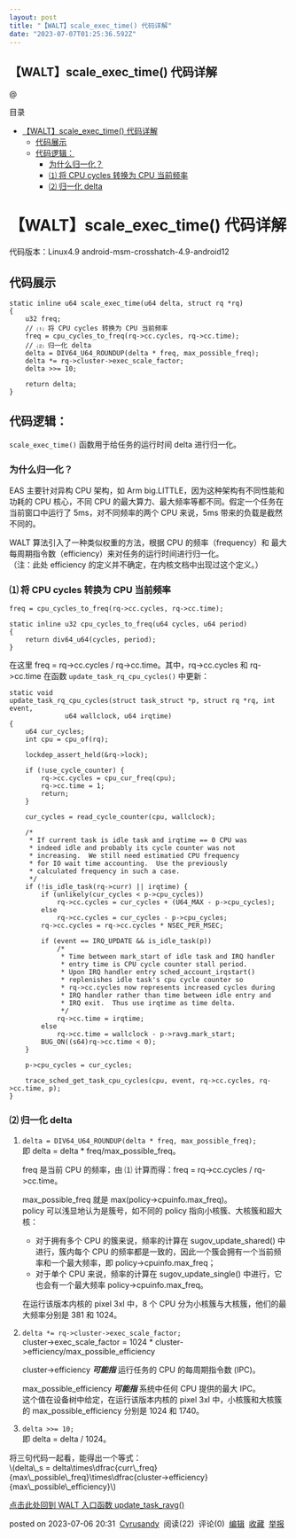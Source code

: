 ```yaml
---
layout: post
title: "【WALT】scale_exec_time() 代码详解"
date: "2023-07-07T01:25:36.592Z"
---
```

【WALT】scale\_exec\_time() 代码详解
------------------------------

@

目录

*   [【WALT】scale\_exec\_time() 代码详解](#waltscale_exec_time-代码详解)
    *   [代码展示](#代码展示)
    *   [代码逻辑：](#代码逻辑)
        *   [为什么归一化？](#为什么归一化)
        *   [⑴ 将 CPU cycles 转换为 CPU 当前频率](#将-cpu-cycles-转换为-cpu-当前频率)
        *   [⑵ 归一化 delta](#归一化-delta)

【WALT】scale\_exec\_time() 代码详解
==============================

代码版本：Linux4.9 android-msm-crosshatch-4.9-android12

代码展示
----

    static inline u64 scale_exec_time(u64 delta, struct rq *rq)
    {
    	u32 freq;
    	// ⑴ 将 CPU cycles 转换为 CPU 当前频率
    	freq = cpu_cycles_to_freq(rq->cc.cycles, rq->cc.time);
    	// ⑵ 归一化 delta
    	delta = DIV64_U64_ROUNDUP(delta * freq, max_possible_freq);
    	delta *= rq->cluster->exec_scale_factor;
    	delta >>= 10;
    
    	return delta;
    }
    

代码逻辑：
-----

`scale_exec_time()` 函数用于给任务的运行时间 delta 进行归一化。

### 为什么归一化？

EAS 主要针对异构 CPU 架构，如 Arm big.LITTLE，因为这种架构有不同性能和功耗的 CPU 核心，不同 CPU 的最大算力、最大频率等都不同。假定一个任务在当前窗口中运行了 5ms，对不同频率的两个 CPU 来说，5ms 带来的负载是截然不同的。

WALT 算法引入了一种类似权重的方法，根据 CPU 的频率（frequency）和 最大每周期指令数（efficiency）来对任务的运行时间进行归一化。  
（注：此处 efficiency 的定义并不确定，在内核文档中出现过这个定义。）

### ⑴ 将 CPU cycles 转换为 CPU 当前频率

`freq = cpu_cycles_to_freq(rq->cc.cycles, rq->cc.time);`

    static inline u32 cpu_cycles_to_freq(u64 cycles, u64 period)
    {
    	return div64_u64(cycles, period);
    }
    

在这里 freq = rq->cc.cycles / rq->cc.time。其中，rq->cc.cycles 和 rq->cc.time 在函数 `update_task_rq_cpu_cycles()` 中更新：

    static void
    update_task_rq_cpu_cycles(struct task_struct *p, struct rq *rq, int event,
    			  u64 wallclock, u64 irqtime)
    {
    	u64 cur_cycles;
    	int cpu = cpu_of(rq);
    
    	lockdep_assert_held(&rq->lock);
    
    	if (!use_cycle_counter) {
    		rq->cc.cycles = cpu_cur_freq(cpu);
    		rq->cc.time = 1;
    		return;
    	}
    
    	cur_cycles = read_cycle_counter(cpu, wallclock);
    
    	/*
    	 * If current task is idle task and irqtime == 0 CPU was
    	 * indeed idle and probably its cycle counter was not
    	 * increasing.  We still need estimatied CPU frequency
    	 * for IO wait time accounting.  Use the previously
    	 * calculated frequency in such a case.
    	 */
    	if (!is_idle_task(rq->curr) || irqtime) {
    		if (unlikely(cur_cycles < p->cpu_cycles))
    			rq->cc.cycles = cur_cycles + (U64_MAX - p->cpu_cycles);
    		else
    			rq->cc.cycles = cur_cycles - p->cpu_cycles;
    		rq->cc.cycles = rq->cc.cycles * NSEC_PER_MSEC;
    
    		if (event == IRQ_UPDATE && is_idle_task(p))
    			/*
    			 * Time between mark_start of idle task and IRQ handler
    			 * entry time is CPU cycle counter stall period.
    			 * Upon IRQ handler entry sched_account_irqstart()
    			 * replenishes idle task's cpu cycle counter so
    			 * rq->cc.cycles now represents increased cycles during
    			 * IRQ handler rather than time between idle entry and
    			 * IRQ exit.  Thus use irqtime as time delta.
    			 */
    			rq->cc.time = irqtime;
    		else
    			rq->cc.time = wallclock - p->ravg.mark_start;
    		BUG_ON((s64)rq->cc.time < 0);
    	}
    
    	p->cpu_cycles = cur_cycles;
    
    	trace_sched_get_task_cpu_cycles(cpu, event, rq->cc.cycles, rq->cc.time, p);
    }
    

### ⑵ 归一化 delta

1.  `delta = DIV64_U64_ROUNDUP(delta * freq, max_possible_freq);`  
    即 delta = delta \* freq/max\_possible\_freq。
    
    freq 是当前 CPU 的频率，由 ⑴ 计算而得：freq = rq->cc.cycles / rq->cc.time。
    
    max\_possible\_freq 就是 max(policy->cpuinfo.max\_freq)。  
    policy 可以浅显地认为是簇号，如不同的 policy 指向小核簇、大核簇和超大核：
    
    *   对于拥有多个 CPU 的簇来说，频率的计算在 sugov\_update\_shared() 中进行，簇内每个 CPU 的频率都是一致的，因此一个簇会拥有一个当前频率和一个最大频率，即 policy->cpuinfo.max\_freq；
    *   对于单个 CPU 来说，频率的计算在 sugov\_update\_single() 中进行，它也会有一个最大频率 policy->cpuinfo.max\_freq。
    
    在运行该版本内核的 pixel 3xl 中，8 个 CPU 分为小核簇与大核簇，他们的最大频率分别是 381 和 1024。
    
2.  `delta *= rq->cluster->exec_scale_factor;`  
    cluster->exec\_scale\_factor = 1024 \* cluster->efficiency/max\_possible\_efficiency
    
    cluster->efficiency _**可能指**_ 运行任务的 CPU 的每周期指令数 (IPC)。
    
    max\_possible\_efficiency _**可能指**_ 系统中任何 CPU 提供的最大 IPC。  
    这个值在设备树中给定，在运行该版本内核的 pixel 3xl 中，小核簇和大核簇的 max\_possible\_efficiency 分别是 1024 和 1740。
    
3.  `delta >>= 10;`  
    即 delta = delta / 1024。
    

将三句代码一起看，能得出一个等式：  
\\(delta\\\_s = delta\\times\\dfrac{curr\\\_freq}{max\\\_possible\\\_freq}\\times\\dfrac{cluster->efficiency}{max\\\_possible\\\_efficiency}\\)

[点击此处回到 WALT 入口函数 update\_task\_ravg()](https://www.cnblogs.com/cyrusandy/p/17520192.html)

posted on 2023-07-06 20:31  [Cyrusandy](https://www.cnblogs.com/cyrusandy/)  阅读(22)  评论(0)  [编辑](https://i.cnblogs.com/EditPosts.aspx?postid=17533292)  [收藏](javascript:void(0))  [举报](javascript:void(0))